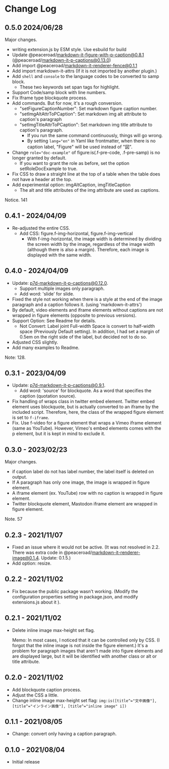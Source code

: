 # Change Log

## 0.5.0 2024/06/28

Major changes.

- writing extension.js by ESM style. Use esbuild for build
- Update @peaceroad/markdown-it-figure-with-p-caption@0.8.1 (@peaceroad/markdown-it-p-captions@0.13.0)
- Add import @peaceroad/markdown-it-renderer-fence@0.1.1
- Add import markdown-it-attrs (If it is not imported by another plugin.)
- Add `shell` and `console` to the language codes to be converted to samp block.
    - These two keywords set span tags for highlight.
- Support Code/samp block with line numbers.
- Fix Iframe type blockquote process.
- Add commands. But for now, it's a rough conversion.
    - "setFigureCaptionNumber": Set markdown figure caption number.
    - "setImgAltAttrToPCaption": Set markdown img alt attribute to caption's paragraph
    - "setImgTitleAttrToPCaption": Set markdown img title attribute to caption's paragraph.
        - If you run the same command continuously, things will go wrong.
        - By setting `lang="en"` in Yaml like frontmatter, when there is no caption label, "Figure" will be used instead of "図".
- Change `role="doc-example"` of figure:is(.f-pre-code, .f-pre-samp) is no longer granted by default.
    - If you want to grant the role as before, set the option setRoleDocExample to true.
- Fix CSS to draw a straight line at the top of a table when the table does not have a header at the top.
- Add experimental option: imgAltCaption, imgTitleCaption
    - The alt and title attributes of the img attribute are used as captions.

Notice. 141

## 0.4.1 - 2024/04/09

- Re-adjusted the entire CSS.
   - Add CSS: figure.f-img-horizontal, figure.f-img-vertical
       - With f-img-horizontal, the image width is determined by dividing the screen width by the image, regardless of the image width (although there is also a margin). Therefore, each image is displayed with the same width.

## 0.4.0 - 2024/04/09

- Update: p7d-markdown-it-p-captions@0.12.0.
    - Support multiple images only paragraph.
    - Add word: 'slide' for slide.
- Fixed the style not working when there is a style at the end of the image paragraph and a caption follows it. (using 'markdown-it-attrs')
- By default, video elements and iframe elements without captions are not wrapped in figure elements (opposite to previous versions).
- Support Option: See Readme for details.
   - Not Convert: Label joint Full-width Space is convert to half-width space (Previously Default setting). In addition, I had set a margin of 0.5em on the right side of the label, but decided not to do so.
- Adjusted CSS slightly.
- Add many examples to Readme.

Note: 128.

## 0.3.1 - 2023/04/09

- Update: p7d-markdown-it-p-captions@0.9.1.
    - Add word: 'source' for blockquote. As a word that specifies the caption (quotation source).
- Fix handling of wraps class in twitter embed element.
        Twitter embed element uses blockquote, but is actually converted to an iframe by the included script. Therefore, here, the class of the wrapped figure element is set to `f-iframe`.
- Fix. Use f-video for a figure element that wraps a Vimeo iframe element (same as YouTube). However, Vimeo's embed elements comes with the p element, but it is kept in mind to exclude it.

## 0.3.0 - 2023/02/23

Major changes.

- if caption label do not has label number, the label itself is deleted on output.
- If A paragraph has only one image, the image is wrapped in figure element.
- A iframe element (ex. YouTube) row with no caption is wrapped in figure element.
- Twitter blockquote element, Mastodon iframe element are wrapped in figure element.

Note. 57

## 0.2.3 - 2021/11/07

- Fixed an issue where it would not be active. (It was not resolved in 2.2.
There was extra code in @peaceroad/markdown-it-renderer-image@0.1.4. Update: 0.1.5.)
- Add option: resize.

## 0.2.2 - 2021/11/02

- Fix because the public package wasn't working. (Modify the configuration properties setting in package.json, and modify extensions.js about it ).

## 0.2.1 - 2021/11/02

- Delete inline image max-height set flag.

    Memo: In most cases, I noticed that it can be controlled only by CSS. (I forgot that the inline image is not inside the figure element.) It's a problem for paragraph images that aren't made into figure elements and are displayed large, but it will be identified with another class or alt or title attribute.

## 0.2.0 - 2021/11/02

- Add blockquote caption process.
- Adjust the CSS a little.
- Change inline image max-height set flag: `img:is([title^="文中画像"], [title^="インライン画像"], [title^="inline image" i])`

## 0.1.1 - 2021/08/05

- Change: convert only having a caption paragraph.

## 0.1.0 - 2021/08/04

- Initial release
